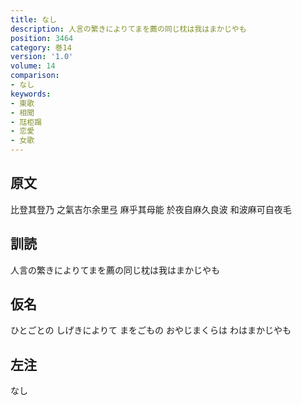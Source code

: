 ```yaml
---
title: なし
description: 人言の繁きによりてまを薦の同じ枕は我はまかじやも
position: 3464
category: 巻14
version: '1.0'
volume: 14
comparison:
- なし
keywords:
- 東歌
- 相聞
- 尫柜蹋
- 恋愛
- 女歌
---
```


## 原文

比登其登乃 之氣吉尓余里弖 麻乎其母能 於夜自麻久良波 和波麻可自夜毛

## 訓読

人言の繁きによりてまを薦の同じ枕は我はまかじやも

## 仮名

ひとごとの しげきによりて まをごもの おやじまくらは わはまかじやも

## 左注

なし
